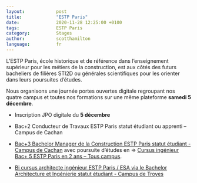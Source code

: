 ```yaml
---
layout:            post
title:             "ESTP Paris"
date:              2020-11-28 12:25:00 +0100
tags:              ESTP Paris
category:          Stages
author:            scotthamilton
language:          fr
---
```


L’ESTP Paris, école historique et de référence dans l’enseignement supérieur pour les métiers de la construction, est aux côtés des futurs bacheliers de filières STI2D ou générales scientifiques pour les orienter dans leurs poursuites d’études.

Nous organisons une journée portes ouvertes digitale regroupant nos quatre campus et toutes nos formations sur une même plateforme **samedi 5 décembre**.

 - Inscription JPO digitale du **5 décembre**

 - Bac+2 Conducteur de Travaux ESTP Paris statut étudiant ou apprenti – Campus de Cachan

 - [Bac+3 Bachelor Manager de la Construction ESTP Paris statut étudiant - Campus de Cachan](https://www.estp.fr/sites/default/files/2020-11/ESTP-Brochure%20Construction-2020_E18.pdf) avec poursuite d’études en => [Cursus ingénieur Bac+ 5 ESTP Paris en 2 ans – Tous campus](https://www.estp.fr/sites/default/files/2020-10/ESTP-Brochure2020-2021_E8%20WEB.pdf).

 - [Bi cursus architecte ingénieur ESTP Paris / ESA via le Bachelor Architecture et Ingénierie statut étudiant - Campus de Troyes](https://www.estp.fr/sites/default/files/2020-11/ESTPBrochureBachelorARchitecte2020E19.pdf)
